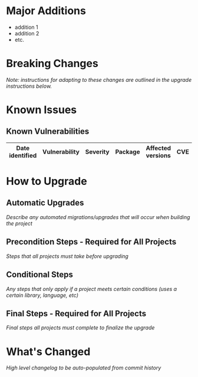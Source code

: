 # Major Additions

- addition 1
- addition 2
- etc. 

# Breaking Changes

_Note: instructions for adapting to these changes are outlined in the upgrade instructions below._

# Known Issues

## Known Vulnerabilities

| Date<br/>identified | Vulnerability | Severity | Package | Affected <br/>versions | CVE | Fixed <br/>in |
|---------------------|---------------|----------|---------|------------------------|-----|---------------|

# How to Upgrade

## Automatic Upgrades

_Describe any automated migrations/upgrades that will occur when building the project_

## Precondition Steps - Required for All Projects

_Steps that all projects must take before upgrading_

## Conditional Steps 

_Any steps that only apply if a project meets certain conditions (uses a certain library, language, etc)_ 

## Final Steps - Required for All Projects

_Final steps all projects must complete to finalize the upgrade_

# What's Changed
_High level changelog to be auto-populated from commit history_
